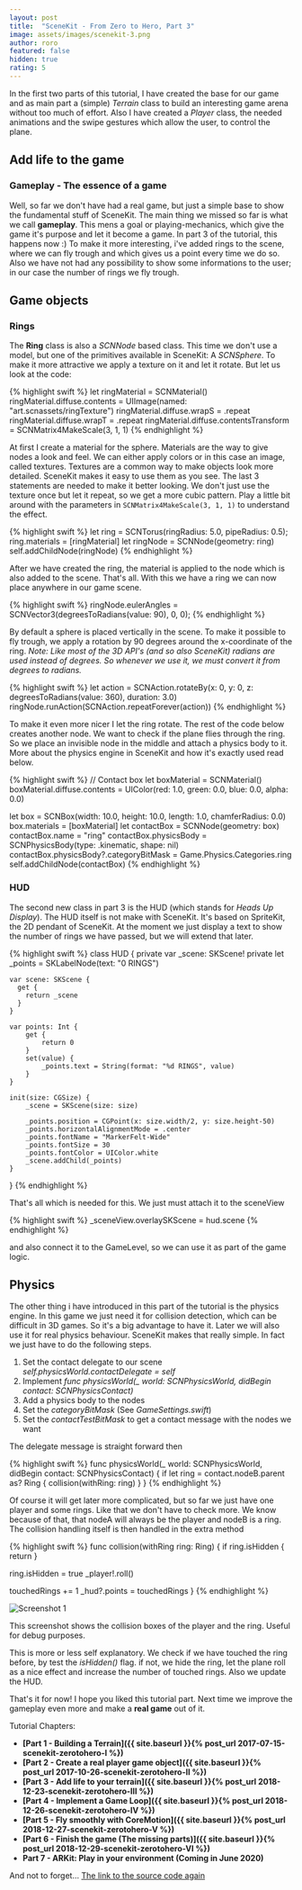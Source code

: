 ```yaml
---
layout: post
title:  "SceneKit - From Zero to Hero, Part 3"
image: assets/images/scenekit-3.png
author: roro
featured: false
hidden: true
rating: 5
---
```


In the first two parts of this tutorial, I have created the base for our game and as main part a (simple) *Terrain* class to build an interesting game arena without too much of effort. Also I have created a *Player* class, the needed animations and the swipe gestures which allow the user, to control the plane.

## Add life to the game

### Gameplay - The essence of a game
Well, so far we don't have had a real game, but just a simple base to show the fundamental stuff of SceneKit. The main thing we missed so far is what
we call **gameplay**. This mens a goal or playing-mechanics, which give the game it's purpose and let it become a game.
In part 3 of the tutorial, this happens now :)
To make it more interesting, i've added rings to the scene, where we can fly trough and which gives us a point every time we do so.
Also we have not had any possibility to show some informations to the user; in our case the number of rings we fly trough.

## Game objects

### Rings

The **Ring** class is also a *SCNNode* based class. This time we don't use a model, but one of the primitives available in SceneKit:
A *SCNSphere*. To make it more attractive we apply a texture on it and let it rotate.
But let us look at the code:

{% highlight swift %}
let ringMaterial = SCNMaterial()
ringMaterial.diffuse.contents = UIImage(named: "art.scnassets/ringTexture")
ringMaterial.diffuse.wrapS = .repeat
ringMaterial.diffuse.wrapT = .repeat
ringMaterial.diffuse.contentsTransform = SCNMatrix4MakeScale(3, 1, 1)
{% endhighlight %}

At first I create a material for the sphere. Materials are the way to give nodes a look and feel.
We can either apply colors or in this case an image, called textures. Textures are a common way to make
objects look more detailed. SceneKit makes it easy to use them as you see. The last 3 statements are needed to make
it better looking. We don't just use the texture once but let it repeat, so we get a more cubic pattern.
Play a little bit around with the parameters in `SCNMatrix4MakeScale(3, 1, 1)` to understand the effect.

{% highlight swift %}
let ring = SCNTorus(ringRadius: 5.0, pipeRadius: 0.5);
ring.materials = [ringMaterial]
let ringNode = SCNNode(geometry: ring)
self.addChildNode(ringNode)
{% endhighlight %}

After we have created the ring, the material is applied to the node which is also added to the scene.
That's all. With this we have a ring we can now place anywhere in our game scene.

{% highlight swift %}
ringNode.eulerAngles = SCNVector3(degreesToRadians(value: 90), 0, 0);
{% endhighlight %}

By default a sphere is placed vertically in the scene. To make it possible to fly trough, we apply a rotation by 90 degrees around the
x-coordinate of the ring. *Note: Like most of the 3D API's (and so also SceneKit) radians are used instead of degrees. So whenever we use it,
we must convert it from degrees to radians.*

{% highlight swift %}
let action = SCNAction.rotateBy(x: 0, y: 0, z: degreesToRadians(value: 360), duration: 3.0)
ringNode.runAction(SCNAction.repeatForever(action))
{% endhighlight %}

To make it even more nicer I let the ring rotate. The rest of the code below creates another node.
We want to check if the plane flies through the ring. So we place an invisible node in the middle and
attach a physics body to it. More about the physics engine in SceneKit and how it's exactly used read below.

{% highlight swift %}
// Contact box
let boxMaterial = SCNMaterial()
boxMaterial.diffuse.contents = UIColor(red: 1.0, green: 0.0, blue: 0.0, alpha: 0.0)

let box = SCNBox(width: 10.0, height: 10.0, length: 1.0, chamferRadius: 0.0)
box.materials = [boxMaterial]
let contactBox = SCNNode(geometry: box)
contactBox.name = "ring"
contactBox.physicsBody = SCNPhysicsBody(type: .kinematic, shape: nil)
contactBox.physicsBody?.categoryBitMask = Game.Physics.Categories.ring
self.addChildNode(contactBox)
{% endhighlight %}


### HUD

The second new class in part 3 is the HUD (which stands for *Heads Up Display*). The HUD itself is not make with SceneKit.
It's based on SpriteKit, the 2D pendant of SceneKit. At the moment we just display a text to show the number of
rings we have passed, but we will extend that later.

{% highlight swift %}
class HUD {
    private var _scene: SKScene!
    private let _points = SKLabelNode(text: "0 RINGS")

    var scene: SKScene {
      get {
        return _scene
      }
    }

    var points: Int {
        get {
            return 0
        }
        set(value) {
            _points.text = String(format: "%d RINGS", value)
        }
    }

    init(size: CGSize) {
        _scene = SKScene(size: size)

        _points.position = CGPoint(x: size.width/2, y: size.height-50)
        _points.horizontalAlignmentMode = .center
        _points.fontName = "MarkerFelt-Wide"
        _points.fontSize = 30
        _points.fontColor = UIColor.white
        _scene.addChild(_points)
    }
}
{% endhighlight %}

That's all which is needed for this. We just must attach it to the sceneView

{% highlight swift %}
_sceneView.overlaySKScene = hud.scene
{% endhighlight %}

and also connect it to the GameLevel, so we can use it as part of the game logic.

## Physics

The other thing i have introduced in this part of the tutorial is the physics engine.
In this game we just need it for collision detection, which can be difficult in 3D games.
So it's a big advantage to have it. Later we will also use it for real physics behaviour.
SceneKit makes that really simple. In fact we just have to do the following steps.

1. Set the contact delegate to our scene *self.physicsWorld.contactDelegate = self*
2. Implement *func physicsWorld(_ world: SCNPhysicsWorld, didBegin contact: SCNPhysicsContact)*
3. Add a physics body to the nodes
4. Set the *categoryBitMask* (See *GameSettings.swift*)
5. Set the *contactTestBitMask* to get a contact message with the nodes we want

The delegate message is straight forward then

{% highlight swift %}
func physicsWorld(_ world: SCNPhysicsWorld, didBegin contact: SCNPhysicsContact) {
  if let ring = contact.nodeB.parent as? Ring {
    collision(withRing: ring)
  }
}
{% endhighlight %}

Of course it will get later more complicated, but so far we just have one player and some rings.
Like that we don't have to check more. We know because of that, that nodeA will always be the player
and nodeB is a ring. The collision handling itself is then handled in the extra method

{% highlight swift %}
func collision(withRing ring: Ring) {
  if ring.isHidden {
    return
  }

  ring.isHidden = true
  _player!.roll()

  touchedRings += 1
  _hud?.points = touchedRings
}
{% endhighlight %}

![Screenshot 1]({{"/images/zerotohero-III-1.png"}})

This screenshot shows the collision boxes of the player and the ring. Useful for debug purposes.

This is more or less self explanatory. We check if we have touched the ring before, by test the *isHidden()* flag.
if not, we hide the ring, let the plane roll as a nice effect and increase the number of touched rings.
Also we update the HUD.

That's it for now! I hope you liked this tutorial part.
Next time we improve the gameplay even more and make a **real game** out of it.


Tutorial Chapters:
- **[Part 1 - Building a Terrain]({{ site.baseurl }}{% post_url 2017-07-15-scenekit-zerotohero-I %})**
- **[Part 2 - Create a real player game object]({{ site.baseurl }}{% post_url 2017-10-26-scenekit-zerotohero-II %})**
- **[Part 3 - Add life to your terrain]({{ site.baseurl }}{% post_url 2018-12-23-scenekit-zerotohero-III %})**
- **[Part 4 - Implement a Game Loop]({{ site.baseurl }}{% post_url 2018-12-26-scenekit-zerotohero-IV %})**
- **[Part 5 - Fly smoothly with CoreMotion]({{ site.baseurl }}{% post_url 2018-12-27-scenekit-zerotohero-V %})**
- **[Part 6 - Finish the game (The missing parts)]({{ site.baseurl }}{% post_url 2018-12-29-scenekit-zerotohero-VI %})**
- **Part 7 - ARKit: Play in your environment (Coming in June 2020)**


And not to forget...
[The link to the source code again](https://github.com/rogerboesch/SceneKitTutorial)
